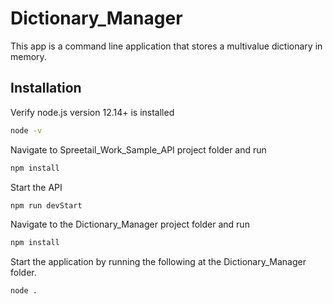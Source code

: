 # Dictionary_Manager

This app is a command line application that stores a multivalue dictionary in memory.

## Installation

Verify node.js version 12.14+ is installed

```bash
node -v
```
Navigate to Spreetail_Work_Sample_API project folder and run
```bash
npm install
```
Start the API
```bash
npm run devStart
```
Navigate to the Dictionary_Manager project folder and run
```bash
npm install
```
Start the application by running the following at the Dictionary_Manager folder.
```bash
node .
```
